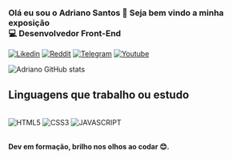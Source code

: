 ### Olá eu sou o Adriano Santos 👋 Seja bem vindo a minha exposição<br>💻 Desenvolvedor Front-End

[![Likedin](https://img.shields.io/badge/LinkedIn-0077B5?style=for-the-badge&logo=linkedin&logoColor=white)](https://www.linkedin.com/in/adrianopsants/)
[![Reddit](https://img.shields.io/badge/Reddit-FF4500?style=for-the-badge&logo=reddit&logoColor=white)](https://www.reddit.com/u/APsants?utm_medium=android_app&utm_source=share)
[![Telegram](https://img.shields.io/badge/Telegram-2CA5E0?style=for-the-badge&logo=telegram&logoColor=white)](https://t.me/AdrianoPSantos)
[![Youtube](https://img.shields.io/badge/YouTube-FF0000?style=for-the-badge&logo=youtube&logoColor=white)]()

![Adriano GitHub stats](https://github-readme-stats.vercel.app/api?username=AdPsants&show_icons=true&theme=radical)

## Linguagens que trabalho ou estudo
<div style="display: inline_block"></br>
  <img algin="center" alt="HTML5" src="https://img.shields.io/badge/HTML5-E34F26?style=for-the-badge&logo=html5&logoColor=white"/>
  <img algin="center" alt="CSS3" src="https://img.shields.io/badge/CSS3-1572B6?style=for-the-badge&logo=css3&logoColor=white"/>
  <img algin="center" alt="JAVASCRIPT" src="https://img.shields.io/badge/JavaScript-323330?style=for-the-badge&logo=javascript&logoColor=F7DF1E"/>
</div></br>

<strong>Dev em formação, brilho nos olhos ao codar 😊.</strong>


